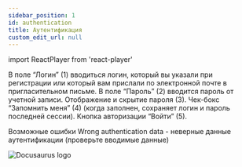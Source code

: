 ```yaml
---
sidebar_position: 1
id: authentication
title: Аутентификация
custom_edit_url: null
---
```

import ReactPlayer from 'react-player'

В поле “Логин” (1) вводиться логин, который вы указали при регистрации или который вам прислали по электронной почте в пригласительном письме.
В поле “Пароль” (2) вводится пароль от учетной записи.
Отображение и скрытие пароля (3).
Чек-бокс “Запомнить меня” (4) (когда заполнен, сохраняет логин и пароль последней сессии).
Кнопка авторизации “Войти” (5).

Возможные ошибки 
Wrong authentication data - неверные данные аутентификации (проверьте вводимые данные)

![Docusaurus logo](/img/3-soft/1-authentication/rus/authentication-1.png)